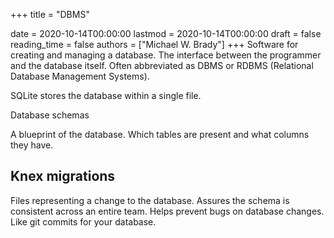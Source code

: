 +++
title = "DBMS"

date = 2020-10-14T00:00:00
lastmod = 2020-10-14T00:00:00
draft = false
reading_time = false
authors = ["Michael W. Brady"]
+++
Software for creating and managing a database. The interface between the programmer and the database itself. Often abbreviated as DBMS or RDBMS (Relational Database Management Systems).

SQLite stores the database within a single file. 

Database schemas

A blueprint of the database. Which tables are present and what columns they have. 

## Knex migrations

Files representing a change to the database. Assures the schema is consistent across an entire team. Helps prevent bugs on database changes. Like git commits for your database.